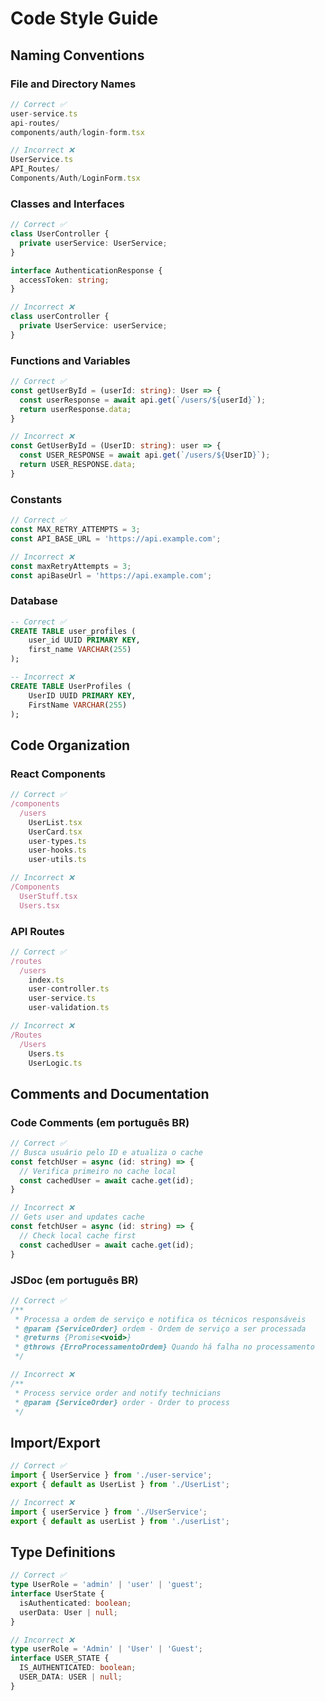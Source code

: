 # Code Style Guide

## Naming Conventions

### File and Directory Names
```typescript
// Correct ✅
user-service.ts
api-routes/
components/auth/login-form.tsx

// Incorrect ❌
UserService.ts
API_Routes/
Components/Auth/LoginForm.tsx
```

### Classes and Interfaces
```typescript
// Correct ✅
class UserController {
  private userService: UserService;
}

interface AuthenticationResponse {
  accessToken: string;
}

// Incorrect ❌
class userController {
  private UserService: userService;
}
```

### Functions and Variables
```typescript
// Correct ✅
const getUserById = (userId: string): User => {
  const userResponse = await api.get(`/users/${userId}`);
  return userResponse.data;
}

// Incorrect ❌
const GetUserById = (UserID: string): user => {
  const USER_RESPONSE = await api.get(`/users/${UserID}`);
  return USER_RESPONSE.data;
}
```

### Constants
```typescript
// Correct ✅
const MAX_RETRY_ATTEMPTS = 3;
const API_BASE_URL = 'https://api.example.com';

// Incorrect ❌
const maxRetryAttempts = 3;
const apiBaseUrl = 'https://api.example.com';
```

### Database
```sql
-- Correct ✅
CREATE TABLE user_profiles (
    user_id UUID PRIMARY KEY,
    first_name VARCHAR(255)
);

-- Incorrect ❌
CREATE TABLE UserProfiles (
    UserID UUID PRIMARY KEY,
    FirstName VARCHAR(255)
);
```

## Code Organization

### React Components
```typescript
// Correct ✅
/components
  /users
    UserList.tsx
    UserCard.tsx
    user-types.ts
    user-hooks.ts
    user-utils.ts

// Incorrect ❌
/Components
  UserStuff.tsx
  Users.tsx
```

### API Routes
```typescript
// Correct ✅
/routes
  /users
    index.ts
    user-controller.ts
    user-service.ts
    user-validation.ts

// Incorrect ❌
/Routes
  /Users
    Users.ts
    UserLogic.ts
```

## Comments and Documentation

### Code Comments (em português BR)
```typescript
// Correct ✅
// Busca usuário pelo ID e atualiza o cache
const fetchUser = async (id: string) => {
  // Verifica primeiro no cache local
  const cachedUser = await cache.get(id);
}

// Incorrect ❌
// Gets user and updates cache
const fetchUser = async (id: string) => {
  // Check local cache first
  const cachedUser = await cache.get(id);
}
```

### JSDoc (em português BR)
```typescript
// Correct ✅
/**
 * Processa a ordem de serviço e notifica os técnicos responsáveis
 * @param {ServiceOrder} ordem - Ordem de serviço a ser processada
 * @returns {Promise<void>}
 * @throws {ErroProcessamentoOrdem} Quando há falha no processamento
 */

// Incorrect ❌
/**
 * Process service order and notify technicians
 * @param {ServiceOrder} order - Order to process
 */
```

## Import/Export
```typescript
// Correct ✅
import { UserService } from './user-service';
export { default as UserList } from './UserList';

// Incorrect ❌
import { userService } from './UserService';
export { default as userList } from './userList';
```

## Type Definitions
```typescript
// Correct ✅
type UserRole = 'admin' | 'user' | 'guest';
interface UserState {
  isAuthenticated: boolean;
  userData: User | null;
}

// Incorrect ❌
type userRole = 'Admin' | 'User' | 'Guest';
interface USER_STATE {
  IS_AUTHENTICATED: boolean;
  USER_DATA: USER | null;
}
```
